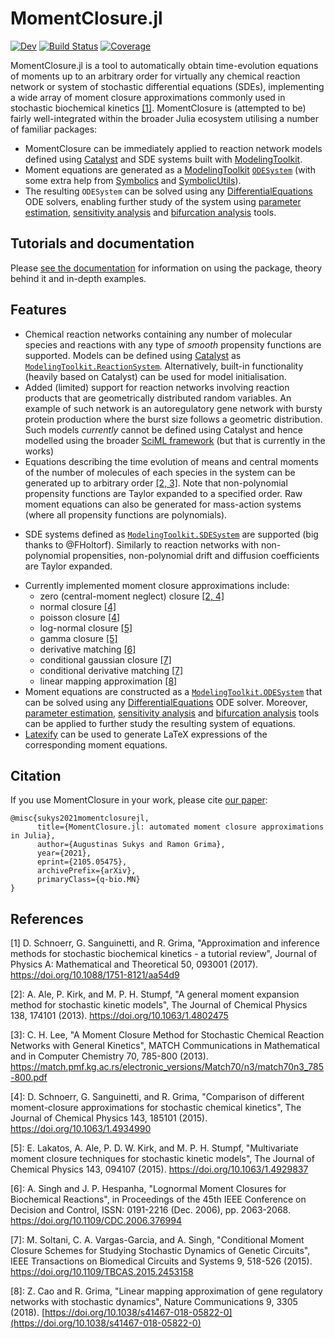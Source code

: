 # MomentClosure.jl

[![Dev](https://img.shields.io/badge/docs-dev-blue.svg)](https://augustinas1.github.io/MomentClosure.jl/dev/)
[![Build Status](https://github.com/augustinas1/MomentClosure.jl/workflows/CI/badge.svg)](https://github.com/augustinas1/MomentClosure.jl/actions)
[![Coverage](https://codecov.io/gh/augustinas1/MomentClosure.jl/branch/main/graph/badge.svg)](https://codecov.io/gh/augustinas1/MomentClosure.jl)

MomentClosure.jl is a tool to automatically obtain time-evolution equations of moments up to an arbitrary order for virtually any chemical reaction network or system of stochastic differential equations (SDEs), implementing a wide array of moment closure approximations commonly used in stochastic biochemical kinetics [[1]](#1). MomentClosure is (attempted to be) fairly well-integrated within the broader Julia ecosystem utilising a number of familiar packages:
- MomentClosure can be immediately applied to reaction network models defined using [Catalyst](https://github.com/SciML/Catalyst.jl) and SDE systems built with [ModelingToolkit](https://github.com/SciML/ModelingToolkit.jl).
- Moment equations are generated as a [ModelingToolkit](https://github.com/SciML/ModelingToolkit.jl) [`ODESystem`](https://mtk.sciml.ai/stable/systems/ODESystem/) (with some extra help from [Symbolics](https://github.com/JuliaSymbolics/Symbolics.jl) and [SymbolicUtils](https://github.com/JuliaSymbolics/SymbolicUtils.jl)).
- The resulting `ODESystem` can be solved using any [DifferentialEquations](https://github.com/SciML/DifferentialEquations.jl/) ODE solvers, enabling further study of the system using [parameter estimation](https://diffeq.sciml.ai/stable/analysis/parameter_estimation/), [sensitivity analysis](https://diffeq.sciml.ai/stable/analysis/sensitivity/) and [bifurcation analysis](https://diffeq.sciml.ai/stable/analysis/bifurcation/) tools.

## Tutorials and documentation

Please [see the documentation](https://augustinas1.github.io/MomentClosure.jl/dev/) for information on using the package, theory behind it and in-depth examples.

## Features
- Chemical reaction networks containing any number of molecular species and reactions with any type of *smooth* propensity functions are supported. Models can be defined using [Catalyst](https://github.com/SciML/Catalyst.jl/issues/22) as [`ModelingToolkit.ReactionSystem`](https://catalyst.sciml.ai/dev/api/catalyst_api/#ModelingToolkit.ReactionSystem). Alternatively, built-in functionality (heavily based on Catalyst) can be used for model initialisation.
- Added (limited) support for reaction networks involving reaction products that are geometrically distributed random variables. An example of such network is an autoregulatory gene network with bursty protein production where the burst size follows a geometric distribution. Such models *currently* cannot be defined using Catalyst and hence modelled using the broader [SciML framework](https://github.com/SciML/) (but that is currently in the works)
- Equations describing the time evolution of means and central moments of the number of molecules of each species in the system can be generated up to arbitrary order [[2, 3]](#2). Note that non-polynomial propensity functions are Taylor expanded to a specified order. Raw moment equations can also be generated for mass-action systems (where all propensity functions are polynomials).
* SDE systems defined as [`ModelingToolkit.SDESystem`](https://mtk.sciml.ai/stable/systems/SDESystem/#ModelingToolkit.SDESystem) are supported (big thanks to @FHoltorf). Similarly to reaction networks with non-polynomial propensities, non-polynomial drift and diffusion coefficients are Taylor expanded.
- Currently implemented moment closure approximations include:
	- zero (central-moment neglect) closure [[2, 4]](#2)
	- normal closure [[4]](#4)
	- poisson closure [[4]](#4)
	- log-normal closure [[5]](#5)
	- gamma closure [[5]](#5)
	- derivative matching [[6]](#6)
	- conditional gaussian closure [[7]](#7)
	- conditional derivative matching [[7]](#7)
	- linear mapping approximation [[8]](#8)
- Moment equations are constructed as a [`ModelingToolkit.ODESystem`](https://mtk.sciml.ai/stable/systems/ODESystem/) that can be solved using any [DifferentialEquations](https://github.com/SciML/DifferentialEquations.jl/) ODE solver. Moreover, [parameter estimation](https://diffeq.sciml.ai/stable/analysis/parameter_estimation/), [sensitivity analysis](https://diffeq.sciml.ai/stable/analysis/sensitivity/) and [bifurcation analysis](https://diffeq.sciml.ai/stable/analysis/bifurcation/) tools can be applied to further study the resulting system of equations.
- [Latexify](https://github.com/korsbo/Latexify.jl) can be used to generate LaTeX expressions of the corresponding moment equations.

## Citation

If you use MomentClosure in your work, please cite [our paper](https://arxiv.org/abs/2105.05475):
```
@misc{sukys2021momentclosurejl,
      title={MomentClosure.jl: automated moment closure approximations in Julia},
      author={Augustinas Sukys and Ramon Grima},
      year={2021},
      eprint={2105.05475},
      archivePrefix={arXiv},
      primaryClass={q-bio.MN}
}
```

## References

<a id="1">[1]</a> D. Schnoerr, G. Sanguinetti, and R. Grima, "Approximation and inference methods for stochastic biochemical kinetics - a tutorial review", Journal of Physics A: Mathematical and Theoretical 50, 093001 (2017). https://doi.org/10.1088/1751-8121/aa54d9

<a id="2">[2]</a>: A. Ale, P. Kirk, and M. P. H. Stumpf, "A general moment expansion method for stochastic kinetic models", The Journal of Chemical Physics 138, 174101 (2013). https://doi.org/10.1063/1.4802475

<a id="3">[3]</a>: C. H. Lee, "A Moment Closure Method for Stochastic Chemical Reaction Networks with General Kinetics", MATCH Communications in Mathematical and in Computer Chemistry 70, 785-800 (2013). https://match.pmf.kg.ac.rs/electronic_versions/Match70/n3/match70n3_785-800.pdf

<a id="4">[4]</a>: D. Schnoerr, G. Sanguinetti, and R. Grima, "Comparison of different moment-closure approximations for stochastic chemical kinetics", The Journal of Chemical Physics 143, 185101 (2015). https://doi.org/10.1063/1.4934990

<a id="5">[5]</a>: E. Lakatos, A. Ale, P. D. W. Kirk, and M. P. H. Stumpf, "Multivariate moment closure techniques for stochastic kinetic models", The Journal of Chemical Physics 143, 094107 (2015). https://doi.org/10.1063/1.4929837

<a id="6">[6]</a>: A. Singh and J. P. Hespanha, "Lognormal Moment Closures for Biochemical Reactions", in Proceedings of the 45th IEEE Conference on Decision and Control, ISSN: 0191-2216 (Dec. 2006), pp. 2063-2068. https://doi.org/10.1109/CDC.2006.376994

<a id="7">[7]</a>: M. Soltani, C. A. Vargas-Garcia, and A. Singh, "Conditional Moment Closure Schemes for Studying Stochastic Dynamics of Genetic Circuits", IEEE Transactions on Biomedical Circuits and Systems 9, 518-526 (2015). https://doi.org/10.1109/TBCAS.2015.2453158

<a id="8">[8]</a>: Z. Cao and R. Grima, "Linear mapping approximation of gene regulatory networks with stochastic dynamics", Nature Communications 9, 3305 (2018). [https://doi.org/10.1038/s41467-018-05822-0](https://doi.org/10.1038/s41467-018-05822-0)
